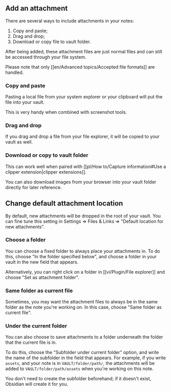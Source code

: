 ## Add an attachment

There are several ways to include attachments in your notes:

1. Copy and paste;
2. Drag and drop;
3. Download or copy file to vault folder.

After being added, these attachment files are just normal files and can still be accessed through your file system.

Please note that only [[en/Advanced topics/Accepted file formats]] are handled.

### Copy and paste

Pasting a local file from your system explorer or your clipboard will put the file into your vault.

This is very handy when combined with screenshot tools.

### Drag and drop

If you drag and drop a file from your file explorer, it will be copied to your vault as well.

### Download or copy to vault folder

This can work well when paired with [[pl/How to/Capture information#Use a clipper extension|clipper extensions]].

You can also download images from your browser into your vault folder directly for later reference.

## Change default attachment location

By default, new attachments will be dropped in the root of your vault. You can fine tune this setting in Settings => Files & Links => "Default location for new attachments".

### Choose a folder

You can choose a fixed folder to always place your attachments in. To do this, choose "In the folder specified below", and choose a folder in your vault in the new field that appears.

Alternatively, you can right click on a folder in [[vi/Plugin/File explorer]] and choose "Set as attachment folder".

### Same folder as current file

Sometimes, you may want the attachment files to always be in the same folder as the note you're working on. In this case, choose "Same folder as current file".

### Under the current folder

You can also choose to save attachments to a folder underneath the folder that the current file is in.

To do this, choose the "Subfolder under current folder" option, and write the name of the subfolder in the field that appears. For example, if you write `assets`, and your note is in `VAULT/folder/path/`, the attachments will be added to `VAULT/folder/path/assets` when you're working on this note.

You don't need to create the subfolder beforehand; if it doesn't exist, Obsidian will create it for you.
